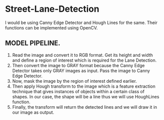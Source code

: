 # Street-Lane-Detection
I would be using Canny Edge Detector and Hough Lines for the same. Their functions can be implemented using OpenCV.
## MODEL PIPELINE.
1. Read the image and convert it to RGB format. Get its height and width and define a region of interest which is required for the Lane Detection.
2. Then convert the image to GRAY format because the Canny Edge Detector takes only GRAY images as input. Pass the image to Canny Edge Detector.
3. Now, mask the image by the region of interest defined earlier.
4. Then apply Hough transform to the image which is a feature extraction technique that gives instances of objects within a certain class of shapes. In our case, the shape will be a line thus we will use HoughLines function.
5. Finally, the transform will return the detected lines and we will draw it in our image as output.
